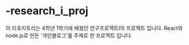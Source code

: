 # -research_i_proj
이 리포지토리는 4학년 1학기에 배웠던 연구프로젝트I의 프로젝트 입니다. React와 node.js로 만든 '개인블로그'를 주제로 한 프로젝트 입니다.
